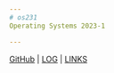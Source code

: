 ```yaml
---
# os231
Operating Systems 2023-1

---
```

[GitHub](https://github.com/ByongGul/os231/) | [LOG](https://github.com/ByongGul/os231/blob/master/TXT/mylog.txt) | [LINKS](https://byonggul.github.io/os231/LINKS/)
